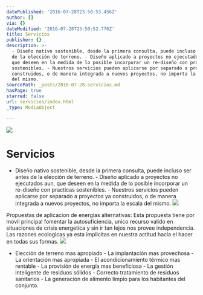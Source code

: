 ```yaml
---
datePublished: '2016-07-28T23:50:53.456Z'
author: []
via: {}
dateModified: '2016-07-28T23:50:52.776Z'
title: Servicios
publisher: {}
description: >-
  - Diseño nativo sostenible, desde la primera consulta, puede incluso ser antes
  de la elección de terreno. - Diseño aplicado a proyectos no ejecutados aun,
  que deseen en la medida de lo posible incorporar un re-diseño con practicas
  sostenibles. - Nuestros servicios pueden aplicarse por separado a proyectos ya
  construidos, o de manera integrada a nuevos proyectos, no importa la escala
  del mismo.
sourcePath: _posts/2016-07-28-servicios.md
hasPage: true
starred: false
url: servicios/index.html
_type: MediaObject

---
```

![](https://the-grid-user-content.s3-us-west-2.amazonaws.com/b7c0f9fc-8b98-4a6b-892f-d498e24a6487.png)

# Servicios

- Diseño nativo sostenible, desde la primera consulta, puede incluso ser antes de la elección de terreno. - Diseño aplicado a proyectos no ejecutados aun, que deseen en la medida de lo posible incorporar un re-diseño con practicas sostenibles. - Nuestros servicios pueden aplicarse por separado a proyectos ya construidos, o de manera integrada a nuevos proyectos, no importa la escala del mismo.
![](https://the-grid-user-content.s3-us-west-2.amazonaws.com/529d9d84-3cb2-4c55-95c7-dd836a47f680.png)

Propuestas de aplicacion de energias alternativas: Esta propuesta tiene por movil principal fomentar la autosuficiencia, unico recurso valido en situaciones de crisis energetica y sin ir tan lejos nos provee independencia. Las razones ecologicas ya esta implicitas en nuestra actitud hacia el hacer en todas sus formas.
![](https://the-grid-user-content.s3-us-west-2.amazonaws.com/2b9324fb-1e1e-49ca-af83-1e7df9b4a349.png)

- Elección de terreno mas apropiado - La implantación mas provechosa - La orientación mas apropiada - El acondicionamiento térmico mas rentable - La provisión de energía mas beneficiosa - La gestión inteligente de residuos sólidos - Correcto tratamiento de residuos sanitarios - La generación de alimento limpio para los habitantes del conjunto.